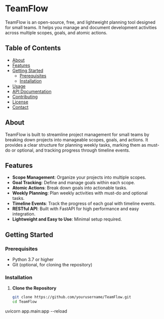 # TeamFlow

TeamFlow is an open-source, free, and lightweight planning tool designed for small teams. It helps you manage and document development activities across multiple scopes, goals, and atomic actions.

## Table of Contents

- [About](#about)
- [Features](#features)
- [Getting Started](#getting-started)
  - [Prerequisites](#prerequisites)
  - [Installation](#installation)
- [Usage](#usage)
- [API Documentation](#api-documentation)
- [Contributing](#contributing)
- [License](#license)
- [Contact](#contact)

## About

TeamFlow is built to streamline project management for small teams by breaking down projects into manageable scopes, goals, and actions. It provides a clear structure for planning weekly tasks, marking them as must-do or optional, and tracking progress through timeline events.

## Features

- **Scope Management**: Organize your projects into multiple scopes.
- **Goal Tracking**: Define and manage goals within each scope.
- **Atomic Actions**: Break down goals into actionable tasks.
- **Weekly Planning**: Plan weekly activities with must-do and optional tasks.
- **Timeline Events**: Track the progress of each goal with timeline events.
- **RESTful API**: Built with FastAPI for high performance and easy integration.
- **Lightweight and Easy to Use**: Minimal setup required.

## Getting Started

### Prerequisites

- Python 3.7 or higher
- Git (optional, for cloning the repository)

### Installation

1. **Clone the Repository**

   ```bash
   git clone https://github.com/yourusername/TeamFlow.git
   cd TeamFlow

uvicorn app.main:app --reload
